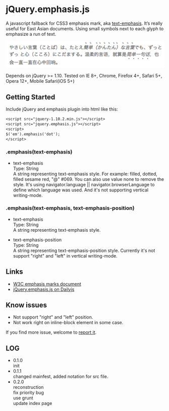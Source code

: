 jQuery.emphasis.js
===============

A javascript fallback for CSS3 emphasis mark, aka [text-emphasis](http://www.w3.org/TR/css-text-decor-3/#emphasis-marks). It’s really useful for East Asian documents. Using small symbols next to each glyph to emphasize a run of text.

![demo](./assets/demo.png)

Depends on jQuery >= 1.10. Tested on IE 8+, Chrome, Firefox 4+, Safari 5+, Opera 12+, Mobile Safari(iOS 5+)

Getting Started
---
Include jQuery and emphasis plugin into html like this:

    <script src="jquery-1.10.2.min.js"></script>
    <script src="jquery.emphasis.js"></script>
    <script>
    $('em').emphasis('dot');
    </script>
    
### .emphasis(text-emphasis)

* text-emphasis<br/>Type: String<br/>A string representing text-emphasis style. For example: filled, dotted, filled sesame red, "@" #069. You can also use value none to remove the style. It's using navigator.language || navigator.browserLanguage to define which language was used. And it's not supporting vertical writing-mode.

### .emphasis(text-emphasis, text-emphasis-position)

* text-emphasis<br/>Type: String<br/>A string representing text-emphasis style.

* text-emphasis-position<br/>Type: String<br/>A string representing text-emphasis-position style. Currently it's not support "right" and "left" in vertical writing-mode.

Links
---

* [W3C emphasis marks document](http://www.w3.org/TR/css-text-decor-3/#emphasis-marks)
* [jQuery.emphasis.js on Dailyjs](http://dailyjs.com/2013/08/13/jquery-roundup/)


Know issues
---

* Not support "right" and "left" position.
* Not work right on inline-block element in some case.

If you find more issue, welcome to [report it](https://github.com/zmmbreeze/jquery.emphasis/issues).

LOG
---

* 0.1.0<br/>init
* 0.1.1<br/>changed mainfest, added notation for src file.
* 0.2.0<br/>reconstruction
<br/>fix priority bug
<br/>use grunt
<br/>update index page
